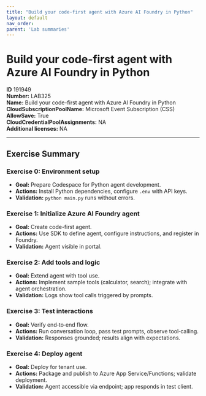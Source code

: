 ```yaml
---
title: "Build your code-first agent with Azure AI Foundry in Python"
layout: default
nav_order:
parent: 'Lab summaries'
---
```


# Build your code-first agent with Azure AI Foundry in Python

**ID** 191949  
**Number:** LAB325  
**Name:** Build your code-first agent with Azure AI Foundry in Python
**CloudSubscriptionPoolName:** Microsoft Event Subscription (CSS)  
**AllowSave:** True  
**CloudCredentialPoolAssignments:** NA  
**Additional licenses:** NA  

---

## Exercise Summary
### Exercise 0: Environment setup
- **Goal:** Prepare Codespace for Python agent development.  
- **Actions:** Install Python dependencies, configure `.env` with API keys.  
- **Validation:** `python main.py` runs without errors.  

### Exercise 1: Initialize Azure AI Foundry agent
- **Goal:** Create code-first agent.  
- **Actions:** Use SDK to define agent, configure instructions, and register in Foundry.  
- **Validation:** Agent visible in portal.  

### Exercise 2: Add tools and logic
- **Goal:** Extend agent with tool use.  
- **Actions:** Implement sample tools (calculator, search); integrate with agent orchestration.  
- **Validation:** Logs show tool calls triggered by prompts.  

### Exercise 3: Test interactions
- **Goal:** Verify end‑to‑end flow.  
- **Actions:** Run conversation loop, pass test prompts, observe tool‑calling.  
- **Validation:** Responses grounded; results align with expectations.  

### Exercise 4: Deploy agent
- **Goal:** Deploy for tenant use.  
- **Actions:** Package and publish to Azure App Service/Functions; validate deployment.  
- **Validation:** Agent accessible via endpoint; app responds in test client.  
